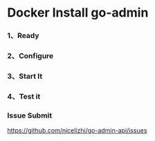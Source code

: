 # Docker Install go-admin
>

### 1、Ready

### 2、Configure

### 3、Start It

### 4、Test it

### Issue Submit
https://github.com/nicelizhi/go-admin-api/issues

